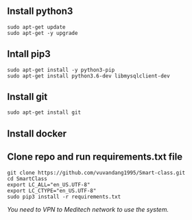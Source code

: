 ## Install python3

```
sudo apt-get update
sudo apt-get -y upgrade
```

## Intall pip3

```
sudo apt-get install -y python3-pip
sudo apt-get install python3.6-dev libmysqlclient-dev
```

## Install git

`sudo apt-get install git`

## Install docker

## Clone repo and run requirements.txt file

```
git clone https://github.com/vuvandang1995/Smart-class.git
cd SmartClass
export LC_ALL="en_US.UTF-8"
export LC_CTYPE="en_US.UTF-8"
sudo pip3 install -r requirements.txt
```


*You need to VPN to Meditech network to use the system.*
